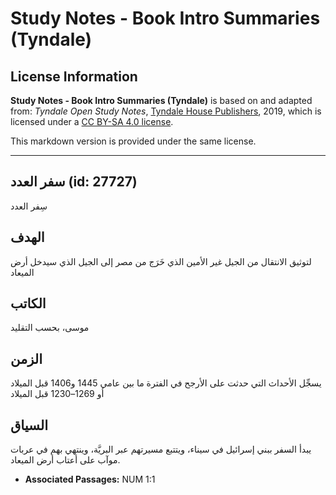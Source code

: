 # Study Notes - Book Intro Summaries (Tyndale)

## License Information

**Study Notes - Book Intro Summaries (Tyndale)** is based on and adapted from: _Tyndale Open Study Notes_, [Tyndale House Publishers](https://tyndaleopenresources.com/), 2019, which is licensed under a [CC BY-SA 4.0 license](https://creativecommons.org/licenses/by-sa/4.0/legalcode.en).

This markdown version is provided under the same license.



--------------------------------

## سفر العدد (id: 27727)

سِفر العدد

الهدف
-----

لتوثيق الانتقال من الجيل غير الأمين الذي خَرَج من مصر إلى الجيل الذي سيدخل أرض الميعاد

الكاتب
------

موسى، بحسب التقليد

الزمن
-----

يسجِّل الأحداث التي حدثت على الأرجح في الفترة ما بين عامي 1445 و1406 قبل الميلاد أو 1269–1230 قبل الميلاد

السياق
------

يبدأ السفر ببني إسرائيل في سيناء، ويتتبع مسيرتهم عبر البريَّة، وينتهي بهم في عربات موآب على أعتاب أرض الميعاد.

* **Associated Passages:** NUM 1:1

